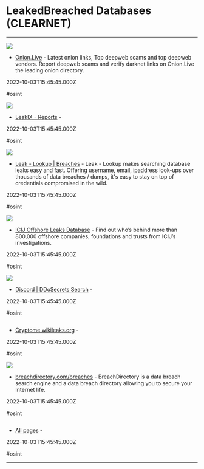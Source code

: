 # LeakedBreached Databases (CLEARNET)

---

![](https://cdn.onion.live/public/upload/logo/6104e0a92ed4c396defedbc2092f2c54.png.webp)

- [Onion.Live](https://onion.live/?q=breached+data) - Latest onion links, Top deepweb scams and top deepweb vendors. Report deepweb scams and verify darknet links on Onion.Live the leading onion directory.

2022-10-03T15:45:45.000Z

#osint

![](https://rdl.ink/render/https%3A%2F%2Fleakix.net%2Freports)

- [LeakIX - Reports](https://leakix.net/reports) - 

2022-10-03T15:45:45.000Z

#osint

![](https://rdl.ink/render/https%3A%2F%2Fleak-lookup.com%2Fbreaches)

- [Leak - Lookup | Breaches](https://leak-lookup.com/breaches) - Leak - Lookup makes searching database leaks easy and fast. Offering username, email, ipaddress look-ups over thousands of data breaches / dumps, it's easy to stay on top of credentials compromised in the wild.

2022-10-03T15:45:45.000Z

#osint

![](https://offshoreleaks.icij.org/packs/static/images/offshoreleaks_db-c9a2d338281905abb0ca.jpg)

- [ICIJ Offshore Leaks Database](https://offshoreleaks.icij.org) - Find out who’s behind more than 800,000 offshore companies, foundations and trusts from ICIJ’s investigations.

2022-10-03T15:45:45.000Z

#osint

![](https://rdl.ink/render/https%3A%2F%2Fsearch.ddosecrets.com%2Fdata%2Fdiscord)

- [Discord | DDoSecrets Search](https://search.ddosecrets.com/data/discord) - 

2022-10-03T15:45:45.000Z

#osint

![]()

- [Cryptome.wikileaks.org](https://cryptome.wikileaks.org/?q=#results) - 

2022-10-03T15:45:45.000Z

#osint

![](https://rdl.ink/render/https%3A%2F%2Fbreachdirectory.com%2Fbreaches%3Flang%3Den)

- [breachdirectory.com/breaches](https://breachdirectory.com/breaches?lang=en) - BreachDirectory is a data breach search engine and a data breach directory allowing you to secure your Internet life.

2022-10-03T15:45:45.000Z

#osint

![]()

- [All pages](https://ddosecrets.com/wiki/Special:AllPages) - 

2022-10-03T15:45:45.000Z

#osint

---

